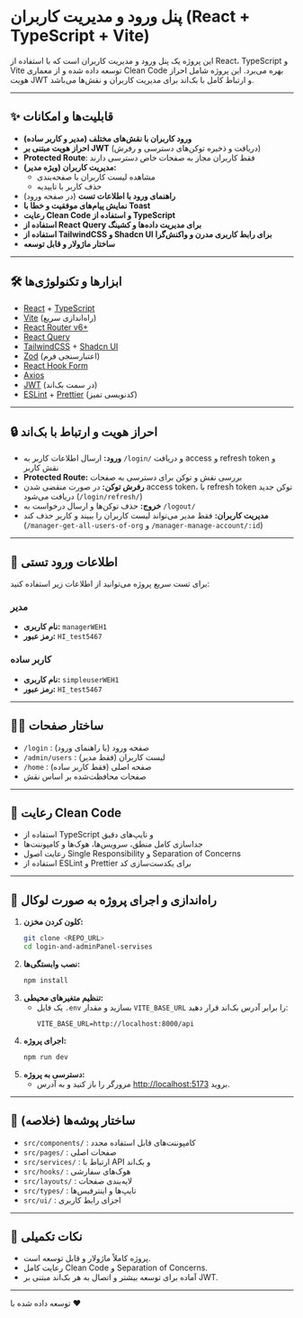 # پنل ورود و مدیریت کاربران (React + TypeScript + Vite)

این پروژه یک پنل ورود و مدیریت کاربران است که با استفاده از React، TypeScript و Vite توسعه داده شده و از معماری Clean Code بهره می‌برد. این پروژه شامل احراز هویت JWT و ارتباط کامل با بک‌اند برای مدیریت کاربران و نقش‌ها می‌باشد.

---

## ✨ قابلیت‌ها و امکانات

- **ورود کاربران با نقش‌های مختلف (مدیر و کاربر ساده)**
- **احراز هویت مبتنی بر JWT** (دریافت و ذخیره توکن‌های دسترسی و رفرش)
- **Protected Route**: فقط کاربران مجاز به صفحات خاص دسترسی دارند
- **مدیریت کاربران (ویژه مدیر):**
  - مشاهده لیست کاربران با صفحه‌بندی
  - حذف کاربر با تاییدیه
- **راهنمای ورود با اطلاعات تست** (در صفحه ورود)
- **نمایش پیام‌های موفقیت و خطا با Toast**
- **رعایت Clean Code و استفاده از TypeScript**
- **استفاده از React Query برای مدیریت داده‌ها و کشینگ**
- **استفاده از TailwindCSS و Shadcn UI برای رابط کاربری مدرن و واکنش‌گرا**
- **ساختار ماژولار و قابل توسعه**

---

## 🛠️ ابزارها و تکنولوژی‌ها

- [React](https://react.dev/) + [TypeScript](https://www.typescriptlang.org/)
- [Vite](https://vitejs.dev/) (راه‌اندازی سریع)
- [React Router v6+](https://reactrouter.com/)
- [React Query](https://tanstack.com/query/latest)
- [TailwindCSS](https://tailwindcss.com/) + [Shadcn UI](https://ui.shadcn.com/)
- [Zod](https://zod.dev/) (اعتبارسنجی فرم)
- [React Hook Form](https://react-hook-form.com/)
- [Axios](https://axios-http.com/)
- [JWT](https://jwt.io/) (در سمت بک‌اند)
- [ESLint](https://eslint.org/) + [Prettier](https://prettier.io/) (کدنویسی تمیز)

---

## 🔒 احراز هویت و ارتباط با بک‌اند

- **ورود:** ارسال اطلاعات کاربر به `/login/` و دریافت access و refresh token و نقش کاربر
- **Protected Route:** بررسی نقش و توکن برای دسترسی به صفحات
- **رفرش توکن:** در صورت منقضی شدن access token، با refresh token توکن جدید دریافت می‌شود (`/login/refresh/`)
- **خروج:** حذف توکن‌ها و ارسال درخواست به `/logout/`
- **مدیریت کاربران:** فقط مدیر می‌تواند لیست کاربران را ببیند و کاربر حذف کند (`/manager-get-all-users-of-org` و `/manager-manage-account/:id`)

---

## 👤 اطلاعات ورود تستی

برای تست سریع پروژه می‌توانید از اطلاعات زیر استفاده کنید:

### مدیر

- **نام کاربری:** `managerWEH1`
- **رمز عبور:** `HI_test5467`

### کاربر ساده

- **نام کاربری:** `simpleuserWEH1`
- **رمز عبور:** `HI_test5467`

---

## 🧑‍💻 ساختار صفحات

- `/login` : صفحه ورود (با راهنمای ورود)
- `/admin/users` : لیست کاربران (فقط مدیر)
- `/home` : صفحه اصلی (فقط کاربر ساده)
- صفحات محافظت‌شده بر اساس نقش

---

## 🧹 رعایت Clean Code

- استفاده از TypeScript و تایپ‌های دقیق
- جداسازی کامل منطق، سرویس‌ها، هوک‌ها و کامپوننت‌ها
- رعایت اصول Single Responsibility و Separation of Concerns
- استفاده از ESLint و Prettier برای یکدست‌سازی کد

---

## 🚀 راه‌اندازی و اجرای پروژه به صورت لوکال

1. **کلون کردن مخزن:**
   ```bash
   git clone <REPO_URL>
   cd login-and-adminPanel-servises
   ```
2. **نصب وابستگی‌ها:**
   ```bash
   npm install
   ```
3. **تنظیم متغیرهای محیطی:**
   - یک فایل `.env` بسازید و مقدار `VITE_BASE_URL` را برابر آدرس بک‌اند قرار دهید:
     ```env
     VITE_BASE_URL=http://localhost:8000/api
     ```
4. **اجرای پروژه:**
   ```bash
   npm run dev
   ```
5. **دسترسی به پروژه:**
   - مرورگر را باز کنید و به آدرس [http://localhost:5173](http://localhost:5173) بروید.

---

## 📁 ساختار پوشه‌ها (خلاصه)

- `src/components/` : کامپوننت‌های قابل استفاده مجدد
- `src/pages/` : صفحات اصلی
- `src/services/` : ارتباط با API و بک‌اند
- `src/hooks/` : هوک‌های سفارشی
- `src/layouts/` : لایه‌بندی صفحات
- `src/types/` : تایپ‌ها و اینترفیس‌ها
- `src/ui/` : اجزای رابط کاربری

---

## 📝 نکات تکمیلی

- پروژه کاملاً ماژولار و قابل توسعه است.
- رعایت کامل Clean Code و Separation of Concerns.
- آماده برای توسعه بیشتر و اتصال به هر بک‌اند مبتنی بر JWT.

---

توسعه داده شده با ❤️
